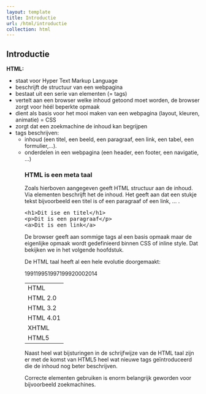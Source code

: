```yaml
---
layout: template
title: Introductie
url: /html/introductie
collection: html
---
```


## Introductie

<strong>HTML:</strong>

<ul>
    <li>staat voor Hyper Text Markup Language</li>
    <li>beschrijft de structuur van een webpagina</li>
    <li>bestaat uit een serie van elementen (= tags)</li>
    <li>vertelt aan een browser welke inhoud getoond moet worden, de browser zorgt voor héél beperkte opmaak</li>
    <li>dient als basis voor het mooi maken van een webpagina (layout, kleuren, animatie) = CSS</li>
    <li>zorgt dat een zoekmachine de inhoud kan begrijpen</li>
    <li>tags beschrijven:
        <ul>
            <li>inhoud (een titel, een beeld, een paragraaf, een link, een tabel, een formulier,…).</li>
            <li>onderdelen in een webpagina (een header, een footer, een navigatie, …)</li>
        </ul>
    </li>
<ul>

### HTML is een meta taal

Zoals hierboven aangegeven geeft HTML structuur aan de inhoud. Via elementen beschrijft het de inhoud. Het geeft aan dat een stukje tekst bijvoorbeeld een titel is of een paragraaf of een link, … . 

<pre data-enlighter-language="html">
&lt;h1&gt;Dit ise en titel&lt;/h1&gt;
&lt;p&gt;Dit is een paragraaf&lt;/p&gt;
&lt;a&gt;Dit is een link&lt;/a&gt;
</pre>

De browser geeft aan sommige tags al een basis opmaak maar de eigenlijke opmaak wordt gedefinieerd binnen CSS of inline style. Dat bekijken we in het volgende hoofdstuk.

De HTML taal heeft al een hele evolutie doorgemaakt:

<table>
<tr><td>HTML</td></td>1991</td></tr>
<tr><td>HTML 2.0</td></td>1995</td></tr>
<tr><td>HTML 3.2</td></td>1997</td></tr>
<tr><td>HTML 4.01</td></td>1999</td></tr>
<tr><td>XHTML</td></td>2000</td></tr>
<tr><td>HTML5</td></td>2014</td></tr>
</table>

Naast heel wat bijsturingen in de schrijfwijze van de HTML taal zijn er met de komst van HTML5 heel wat nieuwe tags geïntroduceerd die de inhoud nog beter beschrijven. 

Correcte elementen gebruiken is enorm belangrijk geworden voor bijvoorbeeld zoekmachines.